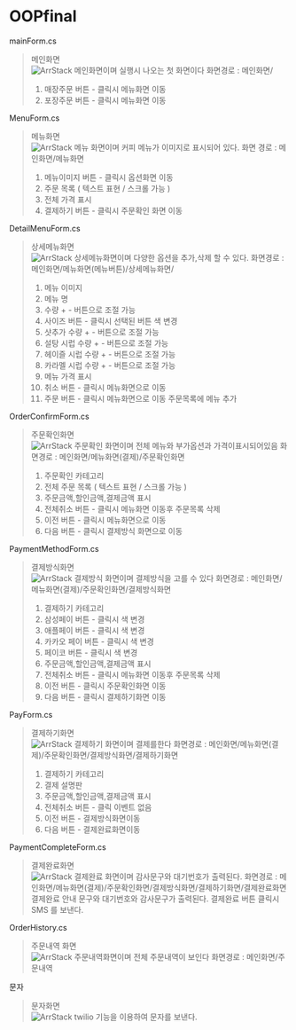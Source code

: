 # OOPfinal




mainForm.cs
>메인화면    
![ArrStack](https://github.com/KS2019775054/OOPfinalimage/blob/main/1.JPG?raw=true)
메인화면이며 실행시 나오는 첫 화면이다
화면경로 : 메인화면/
>1. 매장주문 버튼 - 클릭시 메뉴화면 이동 
>2. 포장주문 버튼 - 클릭시 메뉴화면 이동

MenuForm.cs
> 메뉴화면    
![ArrStack](https://github.com/KS2019775054/OOPfinalimage/blob/main/2.JPG?raw=true)
메뉴 화면이며 커피 메뉴가 이미지로 표시되어 있다.
화면 경로 : 메인화면/메뉴화면
>1. 메뉴이미지 버튼 - 클릭시 옵션화면 이동
>2. 주문 목록 ( 텍스트 표현 / 스크롤 가능 ) 
>3. 전체 가격 표시 
>4. 결제하기 버튼 - 클릭시 주문확인 화면 이동


DetailMenuForm.cs
>상세메뉴화면    
![ArrStack](https://github.com/KS2019775054/OOPfinalimage/blob/main/3.JPG?raw=true)
상세메뉴화면이며 다양한 옵션을 추가,삭제 할 수 있다.
화면경로 : 메인화면/메뉴화면(메뉴버튼)/상세메뉴화면/
>1. 메뉴 이미지
>2. 메뉴 명
>3. 수량 + - 버튼으로 조절 가능
>4. 사이즈 버튼 - 클릭시 선택된 버튼 색 변경
>5. 샷추가 수량 + - 버튼으로 조절 가능
>6. 설탕 시럽 수량 + - 버튼으로 조절 가능
>7. 헤이즐 시럽 수량 + - 버튼으로 조절 가능
>8. 카라멜 시럽 수량 + - 버튼으로 조절 가능
>9. 메뉴 가격 표시
>10. 취소 버튼 - 클릭시 메뉴화면으로 이동
>11. 주문 버튼 - 클릭시 메뉴화면으로 이동 주문목록에 메뉴 추가

OrderConfirmForm.cs
>주문확인화면    
![ArrStack](https://github.com/KS2019775054/OOPfinalimage/blob/main/5.JPG?raw=true)
주문확인 화면이며 전체 메뉴와 부가옵션과 가격이표시되어있음
화면경로 : 메인화면/메뉴화면(결제)/주문확인화면
>1. 주문확인 카테고리
>2. 전체 주문 목록 ( 텍스트 표현 / 스크롤 가능 )
>3. 주문금액,할인금액,결제금액 표시
>4. 전체취소 버튼 - 클릭시  메뉴화면 이동후 주문목록 삭제
>5. 이전 버튼 - 클릭시 메뉴화면으로 이동
>6. 다음 버튼 - 클릭시 결제방식 화면으로 이동


PaymentMethodForm.cs
>결제방식화면    
![ArrStack](https://github.com/KS2019775054/OOPfinalimage/blob/main/6.JPG?raw=true)
결제방식 화면이며 결제방식을 고를 수 있다
화면경로 : 메인화면/메뉴화면(결제)/주문확인화면/결제방식화면
>1. 결제하기 카테고리
>2. 삼성페이 버튼 - 클릭시 색 변경
>3. 애플페이 버튼 - 클릭시 색 변경
>4. 카카오 페이 버튼 - 클릭시 색 변경
>5. 페이코 버튼 - 클릭시 색 변경
>6. 주문금액,할인금액,결제금액 표시
>7. 전체취소 버튼 - 클릭시  메뉴화면 이동후 주문목록 삭제
>8. 이전 버튼 - 클릭시 주문확인화면 이동
>9. 다음 버튼 - 클릭시 결제하기화면 이동

PayForm.cs
>결제하기화면    
![ArrStack](https://github.com/KS2019775054/OOPfinalimage/blob/main/7.JPG?raw=true)
결제하기 화면이며 결제를한다
화면경로 : 메인화면/메뉴화면(결제)/주문확인화면/결제방식화면/결제하기화면
>1. 결제하기 카테고리
>2. 결제 설명판
>3. 주문금액,할인금액,결제금액 표시
>4. 전체취소 버튼 - 클릭 이벤트 없음
>5. 이전 버튼 - 결제방식화면이동
>6. 다음 버튼 - 결제완료화면이동


PaymentCompleteForm.cs
>결제완료화면    
![ArrStack](https://github.com/KS2019775054/OOPfinalimage/blob/main/8.JPG?raw=true)
결제완료 화면이며 감사문구와 대기번호가 출력된다.
화면경로 : 메인화면/메뉴화면(결제)/주문확인화면/결제방식화면/결제하기화면/결제완료화면
>결제완료 안내 문구와 대기번호와 감사문구가 출력된다.
결제완료 버튼 클릭시 SMS 를 보낸다.



OrderHistory.cs
>주문내역 화면    
![ArrStack](https://github.com/KS2019775054/OOPfinalimage/blob/main/9.JPG?raw=true)
주문내역화면이며 전체 주문내역이 보인다
화면경로 : 메인화면/주문내역

문자
>문자화면    
![ArrStack](https://github.com/KS2019775054/OOPfinalimage/blob/main/10.JPG?raw=true)
twilio 기능을 이용하여 문자를 보낸다.
